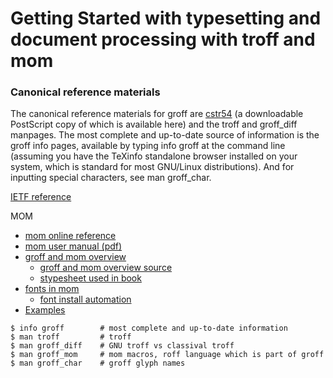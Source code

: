 # Getting Started with typesetting and document processing with troff and mom

### Canonical reference materials

The canonical reference materials for groff are [cstr54](https://www.troff.org/54.pdf) (a downloadable PostScript copy of which is available here) and the troff and groff_diff manpages. The most complete and up-to-date source of information is the groff info pages, available by typing info groff at the command line (assuming you have the TeXinfo standalone browser installed on your system, which is standard for most GNU/Linux distributions). And for inputting special characters, see man groff_char.

[IETF reference](https://tools.ietf.org/doc/groff/html/mom/intro.html#top)

MOM
- [mom online reference](https://www.schaffter.ca/mom/momdoc/toc.html)
- [mom user manual (pdf)](https://www.schaffter.ca/mom/pdf/mom-pdf.pdf)
- [groff and mom overview](https://www.schaffter.ca/shared/groff-and-mom.pdf)
  - [groff and mom overview source](https://www.schaffter.ca/shared/groff-and-mom.mom)
  - [stypesheet used in book](https://www.schaffter.ca/shared/groff-and-mom-style.mom)
- [fonts in mom](https://www.schaffter.ca/mom/momdoc/appendices.html)
  - [font install automation](https://www.schaffter.ca/mom/momdoc/appendices.html#install-font)
- [Examples](https://www.schaffter.ca/mom/mom-04.html#examples)

```
$ info groff        # most complete and up-to-date information
$ man troff         # troff
$ man groff_diff    # GNU troff vs classival troff
$ man groff_mom     # mom macros, roff language which is part of groff
$ man groff_char    # groff glyph names
```

